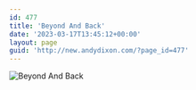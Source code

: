```yaml
---
id: 477
title: 'Beyond And Back'
date: '2023-03-17T13:45:12+00:00'
layout: page
guid: 'http://new.andydixon.com/?page_id=477'
---
```


![Beyond And Back](https://i0.wp.com/assets.g8x2.ldn.idrivee2-23.com/posters/Beyond%20And%20Back%2001.jpg?w=1200&ssl=1 "Beyond And Back")
